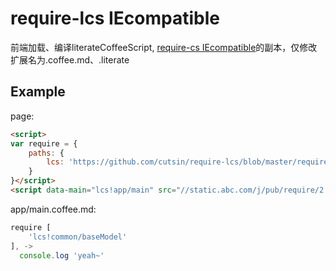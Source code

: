 require-lcs IEcompatible
=======================

前端加载、编译literateCoffeeScript, [require-cs IEcompatible](cutsin/require-cs)的副本，仅修改扩展名为.coffee.md、.literate

## Example

page:
```html
<script>
var require = {
	paths: {
		lcs: 'https://github.com/cutsin/require-lcs/blob/master/require-lcs.js'
	}
}</script>
<script data-main="lcs!app/main" src="//static.abc.com/j/pub/require/2.1.14.js"></script>
```
app/main.coffee.md:
```javascript
require [
	'lcs!common/baseModel'
], ->
  console.log 'yeah~'
```
